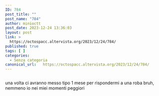 ```yaml
---
ID: 784
post_title: ""
post_name: "784"
author: minioctt
post_date: 2023-12-24 13:36:03
layout: post
link: >
  https://octospacc.altervista.org/2023/12/24/784/
published: true
tags: [ ]
categories:
  - Senza categoria
canonical_url:   https://octospacc.altervista.org/2023/12/24/784/
---
```

<!-- wp:image {"id":783,"sizeSlug":"large"} -->
<figure class="wp-block-image size-large"><img src="{{site.cdnurl}}/assets/uploads/2023/12/20231224_1334592845399631867085264-320x320.jpg" alt="" class="wp-image-783"/></figure>
<!-- /wp:image -->

<!-- wp:paragraph -->
<p>una volta ci avranno messo tipo 1 mese per rispondermi a una roba bruh, nemmeno io nei miei momenti peggiori</p>
<!-- /wp:paragraph -->